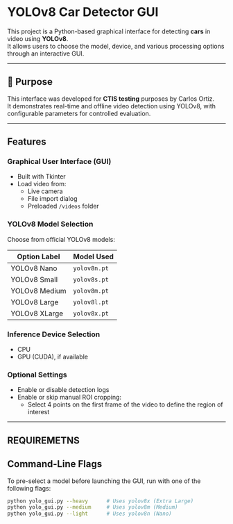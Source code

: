 # YOLOv8 Car Detector GUI

This project is a Python-based graphical interface for detecting **cars** in video using **YOLOv8**.  
It allows users to choose the model, device, and various processing options through an interactive GUI.

---

## 📌 Purpose

This interface was developed for **CTIS testing** purposes by Carlos Ortiz.  
It demonstrates real-time and offline video detection using YOLOv8, with configurable parameters for controlled evaluation.

---

## Features

### Graphical User Interface (GUI)
- Built with Tkinter
- Load video from:
  - Live camera
  - File import dialog
  - Preloaded `/videos` folder

### YOLOv8 Model Selection
Choose from official YOLOv8 models:

| Option Label                   | Model Used      |
|-------------------------------|------------------|
| YOLOv8 Nano                   | `yolov8n.pt`     |
| YOLOv8 Small                  | `yolov8s.pt`     |
| YOLOv8 Medium                 | `yolov8m.pt`     |
| YOLOv8 Large                  | `yolov8l.pt`     |
| YOLOv8 XLarge                 | `yolov8x.pt`     |

### Inference Device Selection
- CPU
- GPU (CUDA), if available

### Optional Settings
- Enable or disable detection logs
- Enable or skip manual ROI cropping:
  - Select 4 points on the first frame of the video to define the region of interest

---

## REQUIREMETNS

## Command-Line Flags

To pre-select a model before launching the GUI, run with one of the following flags:

```bash
python yolo_gui.py --heavy      # Uses yolov8x (Extra Large)
python yolo_gui.py --medium     # Uses yolov8m (Medium)
python yolo_gui.py --light      # Uses yolov8n (Nano)

 

